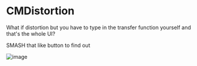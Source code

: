 # CMDistortion

What if distortion but you have to type in the transfer function yourself and that's the whole UI? 

SMASH that like button to find out


![image](https://user-images.githubusercontent.com/38221014/131947415-44c34bdd-75bb-4990-9e8a-23037e2ff7bc.png)
